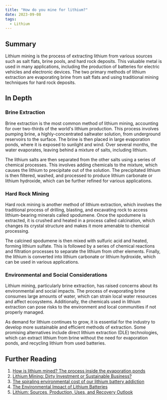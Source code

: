 ```yaml
---
title: "How do you mine for lithium?"
date: 2023-09-08
tags:
  - Lithium
---
```


## Summary

Lithium mining is the process of extracting lithium from various sources such as salt flats, brine pools, and hard rock deposits. This valuable metal is used in many applications, including the production of batteries for electric vehicles and electronic devices. The two primary methods of lithium extraction are evaporating brine from salt flats and using traditional mining techniques for hard rock deposits.

## In Depth

### Brine Extraction

Brine extraction is the most common method of lithium mining, accounting for over two-thirds of the world's lithium production. This process involves pumping brine, a highly-concentrated saltwater solution, from underground reservoirs to the surface. The brine is then placed in large evaporation ponds, where it is exposed to sunlight and wind. Over several months, the water evaporates, leaving behind a mixture of salts, including lithium.

The lithium salts are then separated from the other salts using a series of chemical processes. This involves adding chemicals to the mixture, which causes the lithium to precipitate out of the solution. The precipitated lithium is then filtered, washed, and processed to produce lithium carbonate or lithium hydroxide, which can be further refined for various applications.

### Hard Rock Mining

Hard rock mining is another method of lithium extraction, which involves the traditional process of drilling, blasting, and excavating rock to access lithium-bearing minerals called spodumene. Once the spodumene is extracted, it is crushed and heated in a process called calcination, which changes its crystal structure and makes it more amenable to chemical processing.

The calcined spodumene is then mixed with sulfuric acid and heated, forming lithium sulfate. This is followed by a series of chemical reactions and filtration processes to separate the lithium from other elements. Finally, the lithium is converted into lithium carbonate or lithium hydroxide, which can be used in various applications.

### Environmental and Social Considerations

Lithium mining, particularly brine extraction, has raised concerns about its environmental and social impacts. The process of evaporating brine consumes large amounts of water, which can strain local water resources and affect ecosystems. Additionally, the chemicals used in lithium extraction can pose risks to the environment and local communities if not properly managed.

As demand for lithium continues to grow, it is essential for the industry to develop more sustainable and efficient methods of extraction. Some promising alternatives include direct lithium extraction (DLE) technologies, which can extract lithium from brine without the need for evaporation ponds, and recycling lithium from used batteries.

## Further Reading

1. [How is lithium mined? The process inside the evaporation ponds](https://www.mining.com/how-is-lithium-mined-the-process-inside-the-evaporation-ponds/)
2. [Lithium Mining: Dirty Investment or Sustainable Business?](https://www.mining-technology.com/features/lithium-mining/)
3. [The spiraling environmental cost of our lithium battery addiction](https://www.wired.co.uk/article/lithium-batteries-environment-impact)
4. [The Environmental Impact of Lithium Batteries](https://www.instituteforenergyresearch.org/renewable/the-environmental-impact-of-lithium-batteries/)
5. [Lithium: Sources, Production, Uses, and Recovery Outlook](https://www.jstor.org/stable/24861338)
